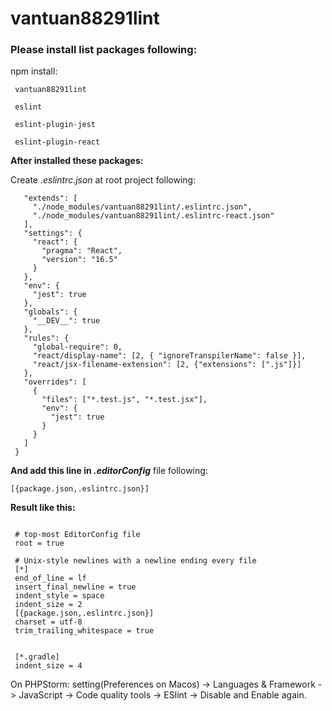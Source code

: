# vantuan88291lint

### Please install list packages following:
npm install:

` vantuan88291lint`

` eslint`

` eslint-plugin-jest`

` eslint-plugin-react`

**After installed these packages:**

Create _.eslintrc.json_ at root project following:

```{
   "extends": [
     "./node_modules/vantuan88291lint/.eslintrc.json",
     "./node_modules/vantuan88291lint/.eslintrc-react.json"
   ],
   "settings": {
     "react": {
       "pragma": "React",
       "version": "16.5"
     }
   },
   "env": {
     "jest": true
   },
   "globals": {
     "__DEV__": true
   },
   "rules": {
     "global-require": 0,
     "react/display-name": [2, { "ignoreTranspilerName": false }],
     "react/jsx-filename-extension": [2, {"extensions": [".js"]}]
   },
   "overrides": [
     {
       "files": ["*.test.js", "*.test.jsx"],
       "env": {
         "jest": true
       }
     }
   ]
 }
```

**And add this line in _.editorConfig_** file following:

`[{package.json,.eslintrc.json}]`

**Result like this:**

```# EditorConfig is awesome: http://EditorConfig.org
 
 # top-most EditorConfig file
 root = true
 
 # Unix-style newlines with a newline ending every file
 [*]
 end_of_line = lf
 insert_final_newline = true
 indent_style = space
 indent_size = 2
 [{package.json,.eslintrc.json}]
 charset = utf-8
 trim_trailing_whitespace = true
 
 
 [*.gradle]
 indent_size = 4
```

On PHPStorm: setting(Preferences on Macos) -> Languages & Framework -> JavaScript -> Code quality tools -> ESlint -> Disable and Enable again. 
